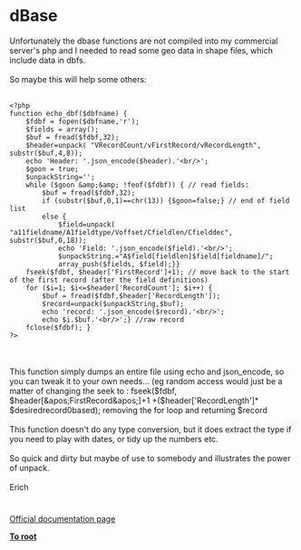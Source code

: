# dBase



Unfortunately the dbase functions are not compiled into my commercial server&apos;s php and I needed to read some geo data in shape files, which include data in dbfs.<br><br>So maybe this will help some others:<br><br>

```
<?php
function echo_dbf($dbfname) {
    $fdbf = fopen($dbfname,'r'); 
    $fields = array();
    $buf = fread($fdbf,32);
    $header=unpack( "VRecordCount/vFirstRecord/vRecordLength", substr($buf,4,8));
    echo 'Header: '.json_encode($header).'<br/>';
    $goon = true; 
    $unpackString='';
    while ($goon &amp;&amp; !feof($fdbf)) { // read fields:
        $buf = fread($fdbf,32);
        if (substr($buf,0,1)==chr(13)) {$goon=false;} // end of field list
        else {
            $field=unpack( "a11fieldname/A1fieldtype/Voffset/Cfieldlen/Cfielddec", substr($buf,0,18));
            echo 'Field: '.json_encode($field).'<br/>';
            $unpackString.="A$field[fieldlen]$field[fieldname]/";
            array_push($fields, $field);}}
    fseek($fdbf, $header['FirstRecord']+1); // move back to the start of the first record (after the field definitions)
    for ($i=1; $i<=$header['RecordCount']; $i++) {
        $buf = fread($fdbf,$header['RecordLength']);
        $record=unpack($unpackString,$buf);
        echo 'record: '.json_encode($record).'<br/>';
        echo $i.$buf.'<br/>';} //raw record
    fclose($fdbf); }
?>
```
<br><br>This function simply dumps an entire file using echo and json_encode, so you can tweak it to your own needs... (eg random access would just be a matter of changing the seek to : fseek($fdbf, $header[&apos;FirstRecord&apos;]+1 +($header[&apos;RecordLength&apos;]* $desiredrecord0based); removing the for loop and returning $record<br><br>This function doesn&apos;t do any type conversion, but it does extract the type if you need to play with dates, or tidy up the numbers etc.<br><br>So quick and dirty but maybe of use to somebody and illustrates the power of unpack.<br><br>Erich  

#

[Official documentation page](https://www.php.net/manual/en/book.dbase.php)

**[To root](/README.md)**